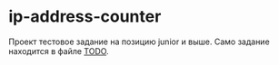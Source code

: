 # ip-address-counter
Проект тестовое задание на позицию junior и выше. Само задание находится в файле [TODO](TODO.md).  